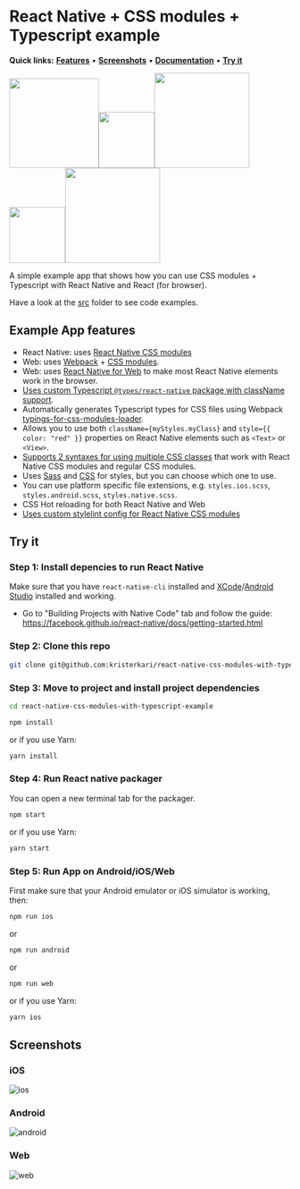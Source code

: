 # React Native + CSS modules + Typescript example

**Quick links:** **[Features](#example-app-features)** • **[Screenshots](#screenshots)** • **[Documentation](https://github.com/kristerkari/react-native-css-modules#documentation)** • **[Try it](#try-it)**

<a href="https://facebook.github.io/react-native/"><img src="images/react-native-logo.png" width="160"></a><img src="images/plus.svg" width="100"><a href="https://github.com/css-modules/css-modules"><img src="images/css-modules-logo.svg" width="170"></a><img src="images/plus.svg" width="100"><a href="https://www.typescriptlang.org/"><img src="images/typescript-logo.svg" width="170"></a>

A simple example app that shows how you can use CSS modules + Typescript with React Native and React (for browser).

Have a look at the [src](/src) folder to see code examples.

## Example App features

* React Native: uses [React Native CSS modules](https://github.com/kristerkari/react-native-css-modules)
* Web: uses [Webpack](https://webpack.js.org/) + [CSS modules](https://github.com/css-modules/css-modules).
* Web: uses [React Native for Web](https://github.com/necolas/react-native-web) to make most React Native elements work in the browser.
* [Uses custom Typescript `@types/react-native` package with className support](https://github.com/kristerkari/react-native-types-for-css-modules).
* Automatically generates Typescript types for CSS files using Webpack [typings-for-css-modules-loader](https://github.com/Jimdo/typings-for-css-modules-loader).
* Allows you to use both `className={myStyles.myClass}` and `style={{ color: "red" }}` properties on React Native elements such as `<Text>` or `<View>`.
* [Supports 2 syntaxes for using multiple CSS classes](https://github.com/kristerkari/babel-plugin-react-native-classname-to-style#multiple-classes) that work with React Native CSS modules and regular CSS modules.
* Uses [Sass](src/Buttons.scss) and [CSS](src/ProfileCard.css) for styles, but you can choose which one to use.
* You can use platform specific file extensions, e.g. `styles.ios.scss`, `styles.android.scss`, `styles.native.scss`.
* CSS Hot reloading for both React Native and Web
* [Uses custom stylelint config for React Native CSS modules](https://github.com/kristerkari/stylelint-config-react-native-css-modules)

## Try it

### Step 1: Install depencies to run React Native

Make sure that you have `react-native-cli` installed and [XCode](https://developer.apple.com/xcode/)/[Android Studio](https://developer.android.com/studio/index.html) installed and working.

* Go to "Building Projects with Native Code" tab and follow the guide: https://facebook.github.io/react-native/docs/getting-started.html

### Step 2: Clone this repo

```sh
git clone git@github.com:kristerkari/react-native-css-modules-with-typescript-example.git
```

### Step 3: Move to project and install project dependencies

```sh
cd react-native-css-modules-with-typescript-example
```

```sh
npm install
```

or if you use Yarn:

```sh
yarn install
```

### Step 4: Run React native packager

You can open a new terminal tab for the packager.

```sh
npm start
```

or if you use Yarn:

```sh
yarn start
```

### Step 5: Run App on Android/iOS/Web

First make sure that your Android emulator or iOS simulator is working, then:

```sh
npm run ios
```

or

```sh
npm run android
```

or

```sh
npm run web
```

or if you use Yarn:

```sh
yarn ios
```

## Screenshots

### iOS

![ios](screenshots/ios.png "iOS")

### Android

![android](screenshots/android.png "Android")

### Web

![web](screenshots/web.png "Web")
